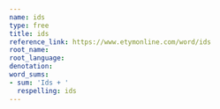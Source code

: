 ```yaml
---
name: ids
type: free
title: ids
reference_link: https://www.etymonline.com/word/ids
root_name: 
root_language: 
denotation: 
word_sums:
- sum: 'Ids + '
  respelling: ids
---
```

